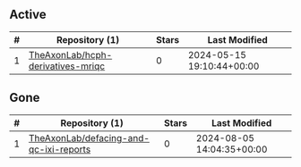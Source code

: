 ## Active
| # | Repository (1) | Stars | Last Modified |
| --- | --- | --- | --- |
| 1 | [TheAxonLab/hcph-derivatives-mriqc](https://gin.g-node.org/TheAxonLab/hcph-derivatives-mriqc) | 0 | 2024-05-15 19:10:44+00:00 |

## Gone
| # | Repository (1) | Stars | Last Modified |
| --- | --- | --- | --- |
| 1 | [TheAxonLab/defacing-and-qc-ixi-reports](https://gin.g-node.org/TheAxonLab/defacing-and-qc-ixi-reports) | 0 | 2024-08-05 14:04:35+00:00 |
